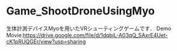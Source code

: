 # Game_ShootDroneUsingMyo

生体計測デバイスMyoを用いたVRシューティングゲームです．
Demo Movie:https://drive.google.com/file/d/1dqbjL-A03qQ_SAxrE4Uet-cK1pRUQGEr/view?usp=sharing
